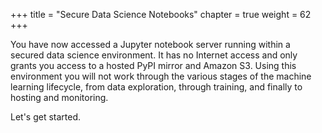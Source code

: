 +++
title = "Secure Data Science Notebooks"
chapter = true
weight = 62
+++

You have now accessed a Jupyter notebook server running within a secured data science environment.  It has no Internet access and only grants you access to a hosted PyPI mirror and Amazon S3.  Using this environment you will not work through the various stages of the machine learning lifecycle, from data exploration, through training, and finally to hosting and monitoring.  

Let's get started.
